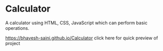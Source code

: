 # Calculator
A calculator using HTML, CSS, JavaScript which can perform basic operations.

  https://bhavesh-saini.github.io/Calculator  click here for quick preview of project
